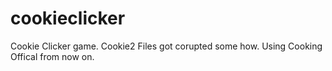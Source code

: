 # cookieclicker
Cookie Clicker game.
Cookie2 Files got corupted some how. Using Cooking Offical from now on.
